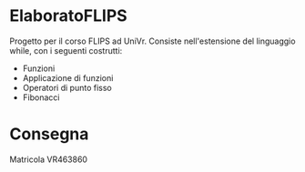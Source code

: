 # ElaboratoFLIPS
Progetto per il corso FLIPS ad UniVr. Consiste nell'estensione del linguaggio while, con i seguenti costrutti:
* Funzioni
* Applicazione di funzioni
* Operatori di punto fisso
* Fibonacci

# Consegna
Matricola VR463860
